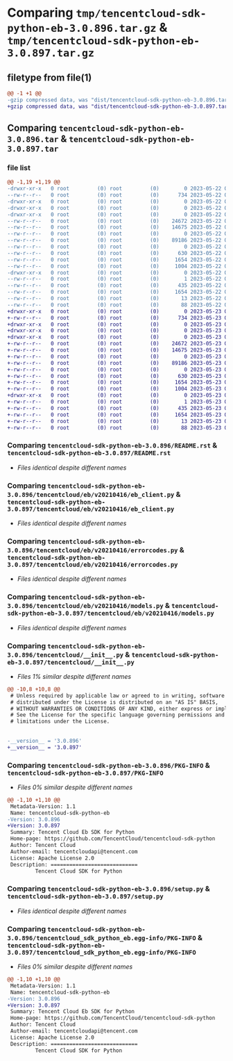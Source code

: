 # Comparing `tmp/tencentcloud-sdk-python-eb-3.0.896.tar.gz` & `tmp/tencentcloud-sdk-python-eb-3.0.897.tar.gz`

## filetype from file(1)

```diff
@@ -1 +1 @@
-gzip compressed data, was "dist/tencentcloud-sdk-python-eb-3.0.896.tar", last modified: Mon May 22 00:22:05 2023, max compression
+gzip compressed data, was "dist/tencentcloud-sdk-python-eb-3.0.897.tar", last modified: Tue May 23 02:21:34 2023, max compression
```

## Comparing `tencentcloud-sdk-python-eb-3.0.896.tar` & `tencentcloud-sdk-python-eb-3.0.897.tar`

### file list

```diff
@@ -1,19 +1,19 @@
-drwxr-xr-x   0 root         (0) root         (0)        0 2023-05-22 00:22:05.000000 tencentcloud-sdk-python-eb-3.0.896/
--rw-r--r--   0 root         (0) root         (0)      734 2023-05-22 00:22:05.000000 tencentcloud-sdk-python-eb-3.0.896/README.rst
-drwxr-xr-x   0 root         (0) root         (0)        0 2023-05-22 00:22:05.000000 tencentcloud-sdk-python-eb-3.0.896/tencentcloud/
-drwxr-xr-x   0 root         (0) root         (0)        0 2023-05-22 00:22:05.000000 tencentcloud-sdk-python-eb-3.0.896/tencentcloud/eb/
-drwxr-xr-x   0 root         (0) root         (0)        0 2023-05-22 00:22:05.000000 tencentcloud-sdk-python-eb-3.0.896/tencentcloud/eb/v20210416/
--rw-r--r--   0 root         (0) root         (0)    24672 2023-05-22 00:22:05.000000 tencentcloud-sdk-python-eb-3.0.896/tencentcloud/eb/v20210416/eb_client.py
--rw-r--r--   0 root         (0) root         (0)    14675 2023-05-22 00:22:05.000000 tencentcloud-sdk-python-eb-3.0.896/tencentcloud/eb/v20210416/errorcodes.py
--rw-r--r--   0 root         (0) root         (0)        0 2023-05-22 00:22:05.000000 tencentcloud-sdk-python-eb-3.0.896/tencentcloud/eb/v20210416/__init__.py
--rw-r--r--   0 root         (0) root         (0)    89186 2023-05-22 00:22:05.000000 tencentcloud-sdk-python-eb-3.0.896/tencentcloud/eb/v20210416/models.py
--rw-r--r--   0 root         (0) root         (0)        0 2023-05-22 00:22:05.000000 tencentcloud-sdk-python-eb-3.0.896/tencentcloud/eb/__init__.py
--rw-r--r--   0 root         (0) root         (0)      630 2023-05-22 00:22:05.000000 tencentcloud-sdk-python-eb-3.0.896/tencentcloud/__init__.py
--rw-r--r--   0 root         (0) root         (0)     1654 2023-05-22 00:22:05.000000 tencentcloud-sdk-python-eb-3.0.896/PKG-INFO
--rw-r--r--   0 root         (0) root         (0)     1004 2023-05-22 00:22:05.000000 tencentcloud-sdk-python-eb-3.0.896/setup.py
-drwxr-xr-x   0 root         (0) root         (0)        0 2023-05-22 00:22:05.000000 tencentcloud-sdk-python-eb-3.0.896/tencentcloud_sdk_python_eb.egg-info/
--rw-r--r--   0 root         (0) root         (0)        1 2023-05-22 00:22:05.000000 tencentcloud-sdk-python-eb-3.0.896/tencentcloud_sdk_python_eb.egg-info/dependency_links.txt
--rw-r--r--   0 root         (0) root         (0)      435 2023-05-22 00:22:05.000000 tencentcloud-sdk-python-eb-3.0.896/tencentcloud_sdk_python_eb.egg-info/SOURCES.txt
--rw-r--r--   0 root         (0) root         (0)     1654 2023-05-22 00:22:05.000000 tencentcloud-sdk-python-eb-3.0.896/tencentcloud_sdk_python_eb.egg-info/PKG-INFO
--rw-r--r--   0 root         (0) root         (0)       13 2023-05-22 00:22:05.000000 tencentcloud-sdk-python-eb-3.0.896/tencentcloud_sdk_python_eb.egg-info/top_level.txt
--rw-r--r--   0 root         (0) root         (0)       88 2023-05-22 00:22:05.000000 tencentcloud-sdk-python-eb-3.0.896/setup.cfg
+drwxr-xr-x   0 root         (0) root         (0)        0 2023-05-23 02:21:34.000000 tencentcloud-sdk-python-eb-3.0.897/
+-rw-r--r--   0 root         (0) root         (0)      734 2023-05-23 02:21:34.000000 tencentcloud-sdk-python-eb-3.0.897/README.rst
+drwxr-xr-x   0 root         (0) root         (0)        0 2023-05-23 02:21:34.000000 tencentcloud-sdk-python-eb-3.0.897/tencentcloud/
+drwxr-xr-x   0 root         (0) root         (0)        0 2023-05-23 02:21:34.000000 tencentcloud-sdk-python-eb-3.0.897/tencentcloud/eb/
+drwxr-xr-x   0 root         (0) root         (0)        0 2023-05-23 02:21:34.000000 tencentcloud-sdk-python-eb-3.0.897/tencentcloud/eb/v20210416/
+-rw-r--r--   0 root         (0) root         (0)    24672 2023-05-23 02:21:34.000000 tencentcloud-sdk-python-eb-3.0.897/tencentcloud/eb/v20210416/eb_client.py
+-rw-r--r--   0 root         (0) root         (0)    14675 2023-05-23 02:21:34.000000 tencentcloud-sdk-python-eb-3.0.897/tencentcloud/eb/v20210416/errorcodes.py
+-rw-r--r--   0 root         (0) root         (0)        0 2023-05-23 02:21:34.000000 tencentcloud-sdk-python-eb-3.0.897/tencentcloud/eb/v20210416/__init__.py
+-rw-r--r--   0 root         (0) root         (0)    89186 2023-05-23 02:21:34.000000 tencentcloud-sdk-python-eb-3.0.897/tencentcloud/eb/v20210416/models.py
+-rw-r--r--   0 root         (0) root         (0)        0 2023-05-23 02:21:34.000000 tencentcloud-sdk-python-eb-3.0.897/tencentcloud/eb/__init__.py
+-rw-r--r--   0 root         (0) root         (0)      630 2023-05-23 02:21:34.000000 tencentcloud-sdk-python-eb-3.0.897/tencentcloud/__init__.py
+-rw-r--r--   0 root         (0) root         (0)     1654 2023-05-23 02:21:34.000000 tencentcloud-sdk-python-eb-3.0.897/PKG-INFO
+-rw-r--r--   0 root         (0) root         (0)     1004 2023-05-23 02:21:34.000000 tencentcloud-sdk-python-eb-3.0.897/setup.py
+drwxr-xr-x   0 root         (0) root         (0)        0 2023-05-23 02:21:34.000000 tencentcloud-sdk-python-eb-3.0.897/tencentcloud_sdk_python_eb.egg-info/
+-rw-r--r--   0 root         (0) root         (0)        1 2023-05-23 02:21:34.000000 tencentcloud-sdk-python-eb-3.0.897/tencentcloud_sdk_python_eb.egg-info/dependency_links.txt
+-rw-r--r--   0 root         (0) root         (0)      435 2023-05-23 02:21:34.000000 tencentcloud-sdk-python-eb-3.0.897/tencentcloud_sdk_python_eb.egg-info/SOURCES.txt
+-rw-r--r--   0 root         (0) root         (0)     1654 2023-05-23 02:21:34.000000 tencentcloud-sdk-python-eb-3.0.897/tencentcloud_sdk_python_eb.egg-info/PKG-INFO
+-rw-r--r--   0 root         (0) root         (0)       13 2023-05-23 02:21:34.000000 tencentcloud-sdk-python-eb-3.0.897/tencentcloud_sdk_python_eb.egg-info/top_level.txt
+-rw-r--r--   0 root         (0) root         (0)       88 2023-05-23 02:21:34.000000 tencentcloud-sdk-python-eb-3.0.897/setup.cfg
```

### Comparing `tencentcloud-sdk-python-eb-3.0.896/README.rst` & `tencentcloud-sdk-python-eb-3.0.897/README.rst`

 * *Files identical despite different names*

### Comparing `tencentcloud-sdk-python-eb-3.0.896/tencentcloud/eb/v20210416/eb_client.py` & `tencentcloud-sdk-python-eb-3.0.897/tencentcloud/eb/v20210416/eb_client.py`

 * *Files identical despite different names*

### Comparing `tencentcloud-sdk-python-eb-3.0.896/tencentcloud/eb/v20210416/errorcodes.py` & `tencentcloud-sdk-python-eb-3.0.897/tencentcloud/eb/v20210416/errorcodes.py`

 * *Files identical despite different names*

### Comparing `tencentcloud-sdk-python-eb-3.0.896/tencentcloud/eb/v20210416/models.py` & `tencentcloud-sdk-python-eb-3.0.897/tencentcloud/eb/v20210416/models.py`

 * *Files identical despite different names*

### Comparing `tencentcloud-sdk-python-eb-3.0.896/tencentcloud/__init__.py` & `tencentcloud-sdk-python-eb-3.0.897/tencentcloud/__init__.py`

 * *Files 1% similar despite different names*

```diff
@@ -10,8 +10,8 @@
 # Unless required by applicable law or agreed to in writing, software
 # distributed under the License is distributed on an "AS IS" BASIS,
 # WITHOUT WARRANTIES OR CONDITIONS OF ANY KIND, either express or implied.
 # See the License for the specific language governing permissions and
 # limitations under the License.
 
 
-__version__ = '3.0.896'
+__version__ = '3.0.897'
```

### Comparing `tencentcloud-sdk-python-eb-3.0.896/PKG-INFO` & `tencentcloud-sdk-python-eb-3.0.897/PKG-INFO`

 * *Files 0% similar despite different names*

```diff
@@ -1,10 +1,10 @@
 Metadata-Version: 1.1
 Name: tencentcloud-sdk-python-eb
-Version: 3.0.896
+Version: 3.0.897
 Summary: Tencent Cloud Eb SDK for Python
 Home-page: https://github.com/TencentCloud/tencentcloud-sdk-python
 Author: Tencent Cloud
 Author-email: tencentcloudapi@tencent.com
 License: Apache License 2.0
 Description: ============================
         Tencent Cloud SDK for Python
```

### Comparing `tencentcloud-sdk-python-eb-3.0.896/setup.py` & `tencentcloud-sdk-python-eb-3.0.897/setup.py`

 * *Files identical despite different names*

### Comparing `tencentcloud-sdk-python-eb-3.0.896/tencentcloud_sdk_python_eb.egg-info/PKG-INFO` & `tencentcloud-sdk-python-eb-3.0.897/tencentcloud_sdk_python_eb.egg-info/PKG-INFO`

 * *Files 0% similar despite different names*

```diff
@@ -1,10 +1,10 @@
 Metadata-Version: 1.1
 Name: tencentcloud-sdk-python-eb
-Version: 3.0.896
+Version: 3.0.897
 Summary: Tencent Cloud Eb SDK for Python
 Home-page: https://github.com/TencentCloud/tencentcloud-sdk-python
 Author: Tencent Cloud
 Author-email: tencentcloudapi@tencent.com
 License: Apache License 2.0
 Description: ============================
         Tencent Cloud SDK for Python
```

